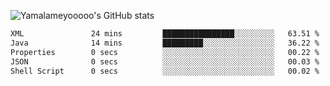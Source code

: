 ![Yamalameyooooo's GitHub stats](https://github-readme-stats.vercel.app/api?username=yamalameyooooo&theme=transparent&show_icons=true\&show=reviews,discussions_started,discussions_answered,prs_merged,prs_merged_percentage)

<!--START_SECTION:waka-->

```txt
XML               24 mins         ████████████████░░░░░░░░░   63.51 %
Java              14 mins         █████████░░░░░░░░░░░░░░░░   36.22 %
Properties        0 secs          ░░░░░░░░░░░░░░░░░░░░░░░░░   00.22 %
JSON              0 secs          ░░░░░░░░░░░░░░░░░░░░░░░░░   00.03 %
Shell Script      0 secs          ░░░░░░░░░░░░░░░░░░░░░░░░░   00.02 %
```

<!--END_SECTION:waka-->
